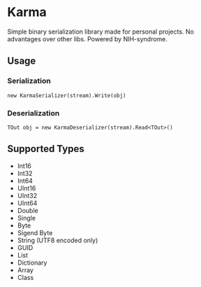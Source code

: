 # Karma

Simple binary serialization library made for personal projects. No advantages over other libs. Powered by NIH-syndrome.

## Usage

### Serialization
```
new KarmaSerializer(stream).Write(obj)
```

### Deserialization
```
TOut obj = new KarmaDeserializer(stream).Read<TOut>()
```

## Supported Types

* Int16
* Int32
* Int64
* UInt16
* UInt32
* UInt64
* Double
* Single
* Byte
* Sigend Byte
* String (UTF8 encoded only)
* GUID
* List
* Dictionary
* Array
* Class

